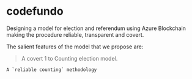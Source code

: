 # codefundo
Designing a model for election and referendum using Azure Blockchain making the procedure reliable, transparent and covert.

The salient features of the model that we propose are:
> A covert 1 to Counting election model.

```
A `reliable counting` methodology
```
